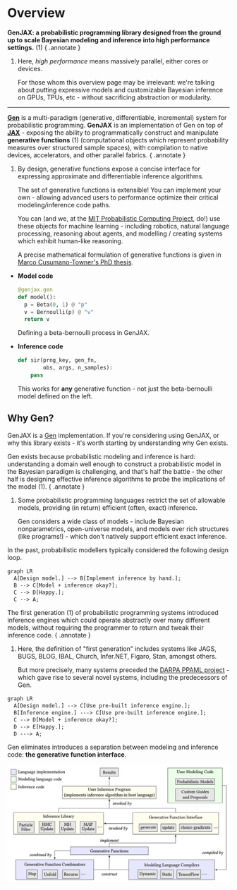 # Overview

**GenJAX: a probabilistic programming library designed from the ground up to scale Bayesian modeling and inference into high performance settings.** (1)
{ .annotate }

1.  Here, _high performance_ means massively parallel, either cores or devices.

    For those whom this overview page may be irrelevant: we're talking about putting expressive models and customizable Bayesian inference on GPUs, TPUs, etc - without sacrificing abstraction or modularity.

---

[**Gen**][gen] is a multi-paradigm (generative, differentiable, incremental) system for probabilistic programming. **GenJAX** is an implementation of Gen on top of [**JAX**][jax] - exposing the ability to programmatically construct and manipulate **generative functions** (1) (computational objects which represent probability measures over structured sample spaces), with compilation to native devices, accelerators, and other parallel fabrics. 
{ .annotate }

1.  By design, generative functions expose a concise interface for expressing approximate and differentiable inference algorithms. 

    The set of generative functions is extensible! You can implement your own - allowing advanced users to performance optimize their critical modeling/inference code paths.

    You can (and we, at the [MIT Probabilistic Computing Project](http://probcomp.csail.mit.edu/), do!) use these objects for machine learning - including robotics, natural language processing, reasoning about agents, and modelling / creating systems which exhibit human-like reasoning.

    A precise mathematical formulation of generative functions is given in [Marco Cusumano-Towner's PhD thesis][marco_thesis].


<div class="grid cards" markdown>

-   __Model code__

    ```python
    @genjax.gen
    def model():
      p = Beta(0, 1) @ "p"
      v = Bernoulli(p) @ "v"
      return v
    ```

    Defining a beta-bernoulli process in GenJAX.

-   __Inference code__
    
    ```python
    def sir(prng_key, gen_fn, 
            obs, args, n_samples):
        pass
    ```

    This works for **any** generative function - not just the beta-bernoulli model defined on the left.
</div>

## Why Gen?

GenJAX is a [Gen][gen] implementation. If you're considering using GenJAX, or why this library exists - it's worth starting by understanding why Gen exists. 

Gen exists because probabilistic modeling and inference is hard: understanding a domain well enough to construct a probabilistic model in the Bayesian paradigm is challenging, and that's half the battle - the other half is designing effective inference algorithms to probe the implications of the model (1).
{ .annotate }

1.  Some probabilistic programming languages restrict the set of allowable models, providing (in return) efficient (often, exact) inference. 

    Gen considers a wide class of models - include Bayesian nonparametrics, open-universe models, and models over rich structures (like programs!) - which don't natively support efficient exact inference.

In the past, probabilistic modellers typically considered the following design loop.

``` mermaid
graph LR
  A[Design model.] --> B[Implement inference by hand.];
  B --> C[Model + inference okay?];
  C --> D[Happy.];
  C --> A;
```

The first generation (1) of probabilistic programming systems introduced inference engines which could operate abstractly over many different models, without requiring the programmer to return and tweak their inference code.
{ .annotate }

1.  Here, the definition of "first generation" includes systems like JAGS, BUGS, BLOG, IBAL, Church, Infer.NET, Figaro, Stan, amongst others.

    But more precisely, many systems preceded the [DARPA PPAML project][ppaml] - which gave rise to several novel systems, including the predecessors of Gen.


``` mermaid
graph LR
  A[Design model.] --> C[Use pre-built inference engine.];
  B[Inference engine.] ---> C[Use pre-built inference engine.];
  C --> D[Model + inference okay?];
  D --> E[Happy.];
  D ---> A;
```

Gen eliminates introduces a separation between modeling and inference code: **the generative function interface**.

<p align="center">
<img width="600px" src="./assets/img/gen-architecture.png"/>
</p>
<br>

[gen]: https://www.gen.dev/
[gen.jl]: https://github.com/probcomp/Gen.jl
[genjax]: https://github.com/probcomp/genjax
[jax]: https://github.com/google/jax
[marco_thesis]: https://www.mct.dev/assets/mct-thesis.pdf
[ppaml]: https://www.darpa.mil/program/probabilistic-programming-for-advancing-machine-learning
